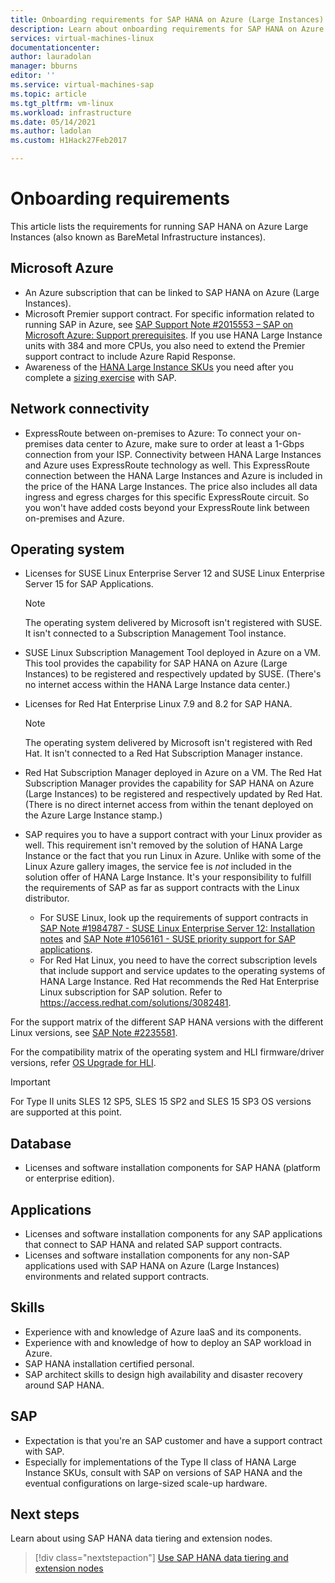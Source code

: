 ```yaml
---
title: Onboarding requirements for SAP HANA on Azure (Large Instances) | Microsoft Docs
description: Learn about onboarding requirements for SAP HANA on Azure (Large Instances).
services: virtual-machines-linux
documentationcenter: 
author: lauradolan
manager: bburns
editor: ''
ms.service: virtual-machines-sap
ms.topic: article
ms.tgt_pltfrm: vm-linux
ms.workload: infrastructure
ms.date: 05/14/2021
ms.author: ladolan
ms.custom: H1Hack27Feb2017

---
```

# Onboarding requirements

This article lists the requirements for running SAP HANA on Azure Large Instances (also known as BareMetal Infrastructure instances).

## Microsoft Azure

- An Azure subscription that can be linked to SAP HANA on Azure (Large Instances).
- Microsoft Premier support contract. For specific information related to running SAP in Azure, see [SAP Support Note #2015553 – SAP on Microsoft Azure: Support prerequisites](https://launchpad.support.sap.com/#/notes/2015553). If you use HANA Large Instance units with 384 and more CPUs, you also need to extend the Premier support contract to include Azure Rapid Response.
- Awareness of the [HANA Large Instance SKUs](hana-available-skus.md) you need after you complete a [sizing exercise](hana-sizing.md) with SAP.

## Network connectivity

- ExpressRoute between on-premises to Azure: To connect your on-premises data center to Azure, make sure to order at least a 1-Gbps connection from your ISP. Connectivity between HANA Large Instances and Azure uses ExpressRoute technology as well. This ExpressRoute connection between the HANA Large Instances and Azure is included in the price of the HANA Large Instances. The price also includes all data ingress and egress charges for this specific ExpressRoute circuit. So you won't have added costs beyond your ExpressRoute link between on-premises and Azure.

## Operating system

- Licenses for SUSE Linux Enterprise Server 12 and SUSE Linux Enterprise Server 15 for SAP Applications.

   > [!NOTE] 
   > The operating system delivered by Microsoft isn't registered with SUSE. It isn't connected to a Subscription Management Tool instance.

- SUSE Linux Subscription Management Tool deployed in Azure on a VM. This tool provides the capability for SAP HANA on Azure (Large Instances) to be registered and respectively updated by SUSE. (There's no internet access within the HANA Large Instance data center.) 

- Licenses for Red Hat Enterprise Linux 7.9 and 8.2 for SAP HANA.

   > [!NOTE]
   > The operating system delivered by Microsoft isn't registered with Red Hat. It isn't connected to a Red Hat Subscription Manager instance.

- Red Hat Subscription Manager deployed in Azure on a VM. The Red Hat Subscription Manager provides the capability for SAP HANA on Azure (Large Instances) to be registered and respectively updated by Red Hat. (There is no direct internet access from within the tenant deployed on the Azure Large Instance stamp.)
- SAP requires you to have a support contract with your Linux provider as well. This requirement isn't removed by the solution of HANA Large Instance or the fact that you run Linux in Azure. Unlike with some of the Linux Azure gallery images, the service fee is *not* included in the solution offer of HANA Large Instance. It's your responsibility to fulfill the requirements of SAP as far as support contracts with the Linux distributor. 
   - For SUSE Linux, look up the requirements of support contracts in [SAP Note #1984787 - SUSE Linux Enterprise Server 12: Installation notes](https://launchpad.support.sap.com/#/notes/1984787) and [SAP Note #1056161 - SUSE priority support for SAP applications](https://launchpad.support.sap.com/#/notes/1056161).
   - For Red Hat Linux, you need to have the correct subscription levels that include support and service updates to the operating systems of HANA Large Instance. Red Hat recommends the Red Hat Enterprise Linux subscription for SAP solution. Refer to https://access.redhat.com/solutions/3082481. 

For the support matrix of the different SAP HANA versions with the different Linux versions, see [SAP Note #2235581](https://launchpad.support.sap.com/#/notes/2235581).

For the compatibility matrix of the operating system and HLI firmware/driver versions, refer [OS Upgrade for HLI](os-upgrade-hana-large-instance.md).


> [!IMPORTANT] 
> For Type II units SLES 12 SP5, SLES 15 SP2 and SLES 15 SP3 OS versions are supported at this point. 


## Database

- Licenses and software installation components for SAP HANA (platform or enterprise edition).

## Applications

- Licenses and software installation components for any SAP applications that connect to SAP HANA and related SAP support contracts.
- Licenses and software installation components for any non-SAP applications used with SAP HANA on Azure (Large Instances) environments and related support contracts.

## Skills

- Experience with and knowledge of Azure IaaS and its components.
- Experience with and knowledge of how to deploy an SAP workload in Azure.
- SAP HANA installation certified personal.
- SAP architect skills to design high availability and disaster recovery around SAP HANA.

## SAP

- Expectation is that you're an SAP customer and have a support contract with SAP.
- Especially for implementations of the Type II class of HANA Large Instance SKUs, consult with SAP on versions of SAP HANA and the eventual configurations on large-sized scale-up hardware.

## Next steps

Learn about using SAP HANA data tiering and extension nodes.

> [!div class="nextstepaction"]
> [Use SAP HANA data tiering and extension nodes](hana-data-tiering-extension-nodes.md)
